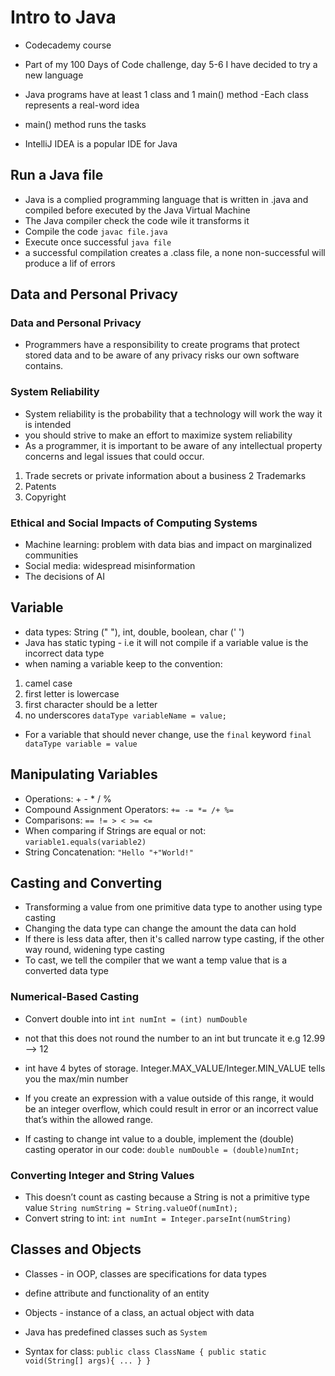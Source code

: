 # Intro to Java
- Codecademy course
- Part of my 100 Days of Code challenge, day 5-6 I have decided to try a new language

- Java programs have at least 1 class and 1 main() method
-Each class represents a real-word idea
- main() method runs the tasks

- IntelliJ IDEA is a popular IDE for Java

## Run a Java file
- Java is a complied programming language that is written in .java and compiled before executed by the Java Virtual Machine
- The Java compiler check the code wile it transforms it
- Compile the code
    `javac file.java`
- Execute once successful
    `java file`
- a successful compilation creates a .class file, a none non-successful will produce a lif of errors

## Data and Personal Privacy
### Data and Personal Privacy
- Programmers have a responsibility to create programs that protect stored data and to be aware of any privacy risks our own software contains.

### System Reliability
- System reliability is the probability that a technology will work the way it is intended
- you should strive to make an effort to maximize system reliability
- As a programmer, it is important to be aware of any intellectual property concerns and legal issues that could occur.
1) Trade secrets or private information about a business
2 Trademarks
3) Patents
4) Copyright

### Ethical and Social Impacts of Computing Systems
- Machine learning: problem with data bias and impact on marginalized communities
- Social media: widespread misinformation
- The decisions of AI

## Variable
- data types: String (" "), int, double, boolean, char (' ')
- Java has static typing - i.e it will not compile if a variable value is the incorrect data type
- when naming a variable keep to the convention:
1) camel case
2) first letter is lowercase
3) first character should be a letter
4) no underscores
    `dataType variableName = value;`
- For a variable that should never change, use the `final` keyword
    `final dataType variable = value`

## Manipulating Variables
- Operations: + - * / %
- Compound Assignment Operators: `+= -= *= /+ %=`
- Comparisons: `== != > < >= <=`
- When comparing if Strings are equal or not:
    `variable1.equals(variable2)`
- String Concatenation: `"Hello "+"World!"`

## Casting and Converting
- Transforming a value from one primitive data type to another using type casting
- Changing the data type can change the amount the data can hold
- If there is less data after, then it's called narrow type casting, if the other way round, widening type casting
- To cast, we tell the compiler that we want a temp value that is a converted data type

### Numerical-Based Casting
- Convert double into int
    `int numInt = (int) numDouble`
- not that this does not round the number to an int but truncate it e.g 12.99 --> 12
- int have 4 bytes of storage. Integer.MAX_VALUE/Integer.MIN_VALUE tells you the max/min number
- If you create an expression with a value outside of this range, it would be an integer overflow, which could result in error or an incorrect value that’s within the allowed range.

- If casting to change int value to a double, implement the (double) casting operator in our code:
    `double numDouble = (double)numInt;`

### Converting Integer and String Values
- This doesn’t count as casting because a String is not a primitive type value
    `String numString = String.valueOf(numInt);`
- Convert string to int:
    `int numInt = Integer.parseInt(numString)`

## Classes and Objects
- Classes - in OOP, classes are specifications for data types
- define attribute and functionality of an entity
- Objects - instance of a class, an actual object with data

- Java has predefined classes such as `System`
- Syntax for class:
    `public class ClassName {
        public static void(String[] args){
            ...
        }
    }`